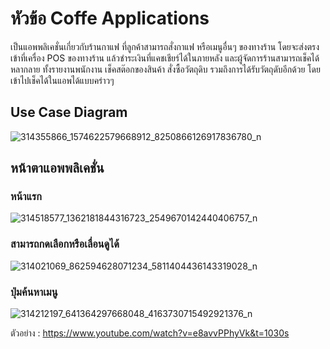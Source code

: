 # หัวข้อ Coffe Applications

เป็นแอพพลิเคชั่นเกี่ยวกับร้านกาแฟ ที่ลูกค้าสามารถสั่งกาแฟ หรือเมนูอื่นๆ ของทางร้าน โดยจะส่งตรงเข้าที่เครื่อง POS ของทางร้าน แล้วชำระเงินที่แคชเชียร์ได้ในภายหลัง และผู้จัดการร้านสามารถเช็คได้หลากลาย ทั้งรายงานพนักงาน เช็คสต๊อกของสินค้า สั่งซื้อวัตถุดิบ รวมถึงการได้รับวัตถุดับอีกด้วย โดยเข้าไปเช็คได้ในแอพได้แบบคร่าวๆ

## Use Case Diagram

![314355866_1574622579668912_8250866126917836780_n](https://user-images.githubusercontent.com/89631723/200160664-013949fc-20e3-4612-846b-9e8362dea021.jpg)

## หน้าตาแอพพลิเคชั่น

### หน้าแรก
![314518577_1362181844316723_2549670142440406757_n](https://user-images.githubusercontent.com/89631723/200114683-1d5c9e15-8587-4551-89b6-3d2fa4fea857.jpg)

### สามารถกดเลือกหรือเลื่อนดูได้
![314021069_862594628071234_5811404436143319028_n](https://user-images.githubusercontent.com/89631723/200114725-58ae1965-78ae-4e30-8444-e67e2c88dbae.jpg)

### ปุ่มค้นหาเมนู
![314212197_641364297668048_4163730715492921376_n](https://user-images.githubusercontent.com/89631723/200114733-6062e146-c0e2-4735-92f7-ab23b680b51d.jpg)

ตัวอย่าง : https://www.youtube.com/watch?v=e8avvPPhyVk&t=1030s
